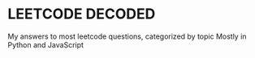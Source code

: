 # LEETCODE DECODED
My answers to most leetcode questions, categorized by topic
Mostly in Python and JavaScript
